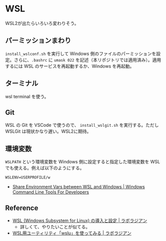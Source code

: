 # WSL

WSL2が出たらいろいろ変わりそう。

## パーミッションまわり

`install_wslconf.sh` を実行して Windows 側のファイルのパーミッションを設定。さらに、`.bashrc` に `umask 022` を記述（本リポジトリでは適用済み）。適用するには WSL のサービスを再起動するか、Windows を再起動。

## ターミナル

wsl terminal を使う。

## Git

WSL の Git を VSCode で使うので、 `install_wslgit.sh` を実行する。ただし WSLGit は現状かなり遅い。WSL2に期待。

## 環境変数

`WSLPATH` という環境変数を Windows 側に設定すると指定した環境変数を WSL でも使える。例えば以下のようにする。

```
WSLENV=USERPROFILE/w
```

- [Share Environment Vars between WSL and Windows | Windows Command Line Tools For Developers](https://devblogs.microsoft.com/commandline/share-environment-vars-between-wsl-and-windows/)

## Reference

- [WSL (Windows Subsystem for Linux) の導入と設定 | ラボラジアン](https://laboradian.com/installation-and-setting-of-wsl/)
  - 詳しくて、やりたいことが似てる。
- [WSL用ユーティリティ「wslu」を使ってみる | ラボラジアン](https://laboradian.com/try-wslu/)
